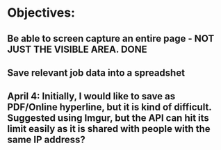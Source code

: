 # Objectives: 
## Be able to screen capture an entire page - NOT JUST THE VISIBLE AREA. DONE
## Save relevant job data into a spreadshet
## April 4: Initially, I would like to save as PDF/Online hyperline, but it is kind of difficult. Suggested using Imgur, but the API can hit its limit easily as it is shared with people with the same IP address?